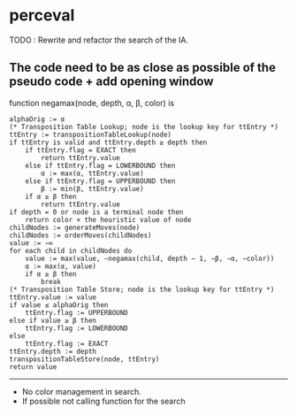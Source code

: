# perceval

TODO : Rewrite and refactor the search of the IA.

The code need to be as close as possible of the pseudo code + add opening window
----------------------------------------------------------------------------------------------------------------------------


function negamax(node, depth, α, β, color) is

    alphaOrig := α
    (* Transposition Table Lookup; node is the lookup key for ttEntry *)
    ttEntry := transpositionTableLookup(node)
    if ttEntry is valid and ttEntry.depth ≥ depth then
        if ttEntry.flag = EXACT then
            return ttEntry.value
        else if ttEntry.flag = LOWERBOUND then
            α := max(α, ttEntry.value)
        else if ttEntry.flag = UPPERBOUND then
            β := min(β, ttEntry.value)
        if α ≥ β then
            return ttEntry.value
    if depth = 0 or node is a terminal node then
        return color × the heuristic value of node
    childNodes := generateMoves(node)
    childNodes := orderMoves(childNodes)
    value := −∞
    for each child in childNodes do
        value := max(value, −negamax(child, depth − 1, −β, −α, −color))
        α := max(α, value)
        if α ≥ β then
            break
    (* Transposition Table Store; node is the lookup key for ttEntry *)
    ttEntry.value := value
    if value ≤ alphaOrig then
        ttEntry.flag := UPPERBOUND
    else if value ≥ β then
        ttEntry.flag := LOWERBOUND
    else
        ttEntry.flag := EXACT
    ttEntry.depth := depth	
    transpositionTableStore(node, ttEntry)
    return value
    
--------------------------------------------------------------------------------------------------------------------

- No color management in search.
- If possible not calling function for the search

